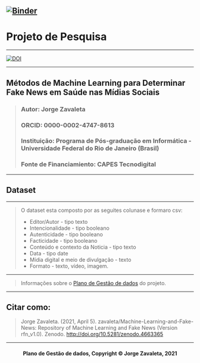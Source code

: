 [![Binder](https://mybinder.org/badge_logo.svg)](https://mybinder.org/v2/gh/zavaleta/Machine-Learning-and-Fake-News/main)
---
# Projeto de Pesquisa

---
[![DOI](https://zenodo.org/badge/DOI/10.5281/zenodo.4663365.svg)](https://doi.org/10.5281/zenodo.4663365)

---
## Métodos de Machine Learning para Determinar Fake News em Saúde nas Mídias Sociais
> ### Autor: Jorge Zavaleta
> ### ORCID: 0000-0002-4747-8613
> ### Instituição: Programa de Pós-graduação em Informática - Universidade Federal do Rio de Janeiro (Brasil)
> ### Fonte de Financiamiento: CAPES Tecnodigital

---
## Dataset
---
> O dataset esta composto por as seguites colunase e formaro csv:
> - Editor/Autor - tipo texto
> - Intencionalidade - tipo booleano
> - Autenticidade - tipo booleano
> - Facticidade - tipo booleano
> - Conteúdo e contexto da Noticia - tipo texto
> - Data - tipo date
> - Mídia digital e meio de divulgação - texto
> - Formato - texto, vídeo, imagem.

---
> Informações sobre o [Plano de Gestão de dados](pgd.md) do projeto.

---
## Citar como:

> Jorge Zavaleta. (2021, April 5). zavaleta/Machine-Learning-and-Fake-News: Repository of Machine Learning and Fake News (Version rfn_v1.0). Zenodo. http://doi.org/10.5281/zenodo.4663365

---
#### <center>Plano de Gestão de dados,  Copyright &copy;  Jorge Zavaleta, 2021</center>